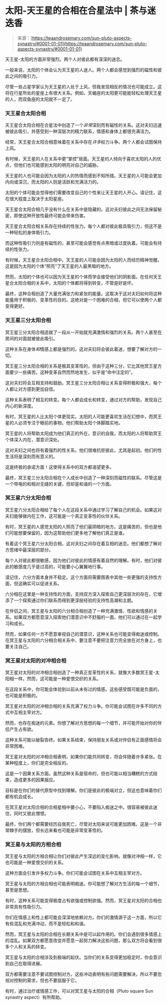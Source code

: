 <!--yml

类别：未分类

日期：2024-06-12 18:22:25

-->

# 太阳-天王星的合相在合星法中 | 茶与迷迭香

> 来源：[https://teaandrosemary.com/sun-pluto-aspects-synastry/#0001-01-01](https://teaandrosemary.com/sun-pluto-aspects-synastry/#0001-01-01)

天王星-太阳的方面非常强烈。两个人对彼此都有深深的迷恋。

一般来说，太阳的个体会认为天王星的人迷人。两个人都会感觉到强烈的磁性和彼此之间的吸引力。

尽管一些占星学家认为天王星的人处于上风，但我发现相反的情况也可能成立。这将在行星所处的星座上有很大关系。例如，天蝎座的太阳更可能能轻松处理天王星的人，而双鱼座的太阳就不一定了。

### 天王星合太阳合相

天王星合太阳合相在合星法中创造了一个*非常*深刻而有磁性的关系。这对夫妇迅速被彼此吸引，并感受到一种深层次的精力联系，情感和身体上都很充满活力。

经常，天王星合太阳合相意味着在关系中存在*许多*权力斗争。两个人都会试图保持上风。

有时候，天王星的人在关系中更“掌控”局面。天王星的人倾向于喜欢太阳的人的优点，但他们也可能感到太阳的明亮对自己的威胁。

天王星的人也可能会因为太阳的人的热情而感到不知所措。天王星的人可能会更加内向或深沉，而太阳的人则是活跃和充满活力的。

太阳的个体可能会觉得他们需要改变自己的个性来让天王星的人开心。请记住，这在很大程度上取决于太阳星座。

天王星合太阳合相几乎没有什么在关系中是隐藏的。这对夫妇彼此之间无法保留秘密，即使这种开放性最终可能会带来伤害。

天王星合太阳合相关系存在持续的性张力。每个人都对彼此极具吸引力，但这不是一种轻松的身体吸引力。

而这种性吸引力则是有磁性的，甚至可能会感觉有点黑暗或过度执着。可能会有持续的性张力。

有时候，天王星合太阳合相中，天王星的人可能会因为太阳的人而经历精神觉醒。这是因为太阳的个体“照亮”了天王星的人最黑暗的地方。

然而，太阳的个体也可以因为天王星的个体而学会接受他们的阴影面。在任何天王星合太阳合相的关系中，太阳的个体都将得到转变，不管是好是坏。

最终，这种合相创造了大量充满张力和紧张的能量。这取决于这对夫妇如何将这种能量用于积极的、变革性的目的。这绝对是一个困难的合相，但它可以使两个人都变得更好。

### 天王星三分太阳合相

冥王星三分太阳合相造就了一段从一开始就充满激情和强烈的关系。两个人甚至在房间的对面就被彼此吸引。

这种关系在身体*和*情感上都是强烈的。这对夫妇将会彼此着迷，想要了解对方的一切。

冥王星三分太阳合相的关系是极其变革性的，但由于这种三分，它比其他冥王星方面要少一些痛苦。这种变革自然而然地发生，似乎是“命中注定的”。

这对夫妇将会互相支持和鼓励。冥王星三分太阳合相让关系变得积极和强大，每个人都让对方感到更加自信。

这种关系表明了相互的转变。每个人都会成长和转变，通过对方的帮助，发现自己内心的新深度。

有时，冥王星的人比太阳个体更现实。太阳的人可能更喜欢生活在幻想中，而冥王星的人必须专注于眼前的事物。他们帮助太阳个体脚踏实地。

冥王星的人将帮助太阳成为他们真正的外在，意识的自我，而太阳的人将帮助冥王个体深入内在，潜意识深处。

这对夫妇之间也将有着强烈的性关系。他们很难抗拒彼此，尤其是起初。他们的性生活将是深刻而有意义的。

这是终极的承诺方面！这使得关系中的双方都渴望更多。

最终，冥王星三分太阳合相在个人成长中创造了一种深刻而磁性的联系。尽管这是一个带电的和相对无缝的关键，但却是和谐的一个方面。

### 冥王星六分太阳合相

冥王星六分太阳合相给了每个人在这段关系中通过学习了解自己的机会。如果这对夫妇能够做内在工作，这可能是一个真正变革性的伙伴关系。

有时，冥王星的人感觉太阳的人照亮了他们最阴暗的地方。这是痛苦的，但也是他们可能想要保留的，因为这帮助他们更多地了解他们真正是谁。

有着这个冥王星六分太阳合相，这对夫妇之间存在着互相的迷恋。他们都想了解对方思绪中最深层的部分。

每个人对彼此都很敏感，因为他们对彼此的情感有着自然的理解。有时，他们对彼此的敏感度几乎是过高的，可能要小心翼翼地行事。

请记住，六分方面本身并不稳定。这个方面将需要图表中其他一些更强的支持性方面，但这确实可以促进关系。

六分相在这里是一种支持性的方面，支持双方深入探索自己更深层次的存在，它增添了一个探索通过你们联系而得到更深层经验的支持性高潮和主题。

在伴侣之间，冥王星与太阳的六分相合相创造了一种充满激情、性欲和情感的关系。如果双方都愿意深入探索他们潜意识中不舒服的一面，他们可以通过在一起学习和成长。

然而，如果任何一方不愿意审视自己的潜意识，这种关系也可能变得痴迷或控制。在冥王星与太阳的六分相合相关系中，要注意不要把注意力完全放在对方身上，也要关注自己。

### 冥王星对太阳的对冲相合相

冥王星对太阳的对冲相合相创造了一种真正变革性的关系，就像大多数冥王星-太阳相一样。然而，这可能是一种爱恨交织的关系。

在这段关系中，你可能会体验到以前从未有过的情感。这些感受既可能是负面的，也可能是积极的。

冥王星对太阳的对冲相合相的关系充满了权力斗争。你可能会试图在许多不同的方式中互相主宰对方。

然而，也存在痴迷的元素。你想了解对方思想的每一个细节，并可能开始对你的伴侣产生占有欲。

这种关系可能以破裂告终。如果关系结束，保持朋友关系或对伴侣有正面感情将会非常困难。

冥王星对太阳的对冲相合相表明，如果你们能共同转变，将会伴随着许多紧张。在某种程度上，你们是完全相反的。

这是一个因果关系方面。虽然这种关系是宿命的，但也可能以相当糟糕的方式结束，造成更多的因果报应。

目标是在你们的替代原型中找到理解。你们是彼此的极端对立，但这也意味着你们都有机会成长。

在冥王星对太阳合相的合相星相中要小心，不要陷入痴迷之中。很容易被彼此迷住，同时又彼此憎恨。

最终，你们两个都需要经历自我死亡，尽管对太阳来说可能更加困难。这是一个非常棘手的摆放，但长远来看也可能是非常变革性的。

### 冥王星与太阳的方相合相

冥王星与太阳的方相合相让你们对彼此产生深远的变化影响。就像对冲相一样，它也可能是一种爱恨交织的关系。

这种方面会引发许多权力斗争。你们可能会试图在关系中互相主宰对方。

冥王星与太阳的方相合相也可能表明痴迷。你可能想了解对方生活的每一个细节，甚至是思想。

有时，这种关系可能变得极度占有欲强或控制欲强。然而，冥王星对太阳的合相也非常具有性吸引力。

你们在情感上和性上都可能会深深地依赖对方。你们的激情源于这一方面，所以它有些混乱和充满冲动，而不是轻松和和谐。

然而，冥王星与太阳的合相在长期关系中是可以起作用的。你们会遇到很多情感上的混乱。如果双方都愿意改变并愿意一起努力解决这些问题，那么双方将会看到很多个人和关系的转变。

冥王星与太阳的合相涉及到极端的起伏。当你们的关系变得更加稳定时，你会意识到自己在取得进展。

双方都需要注意不要试图控制对方。这些冲动表明有些问题需要解决，所以不要忽视对控制的需求，但也不要屈服于它。

有时，通过治疗或情感工作，可以对冥王星与太阳的合相（Pluto square Sun synastry aspect）有所帮助。
